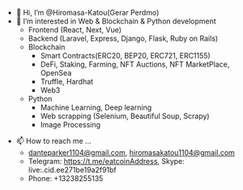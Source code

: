 - 👋 Hi, I’m @Hiromasa-Katou(Gerar Perdmo)
- 👀 I’m interested in Web & Blockchain & Python development
  -  Frontend (React, Next, Vue)
  -  Backend (Laravel, Express, Django, Flask, Ruby on Rails)
  -  Blockchain
      -  Smart Contracts(ERC20, BEP20, ERC721, ERC1155)
      -  DeFi, Staking, Farming, NFT Auctions, NFT MarketPlace, OpenSea
      -  Truffle, Hardhat
      -  Web3
  -  Python
      -  Machine Learning, Deep learning
      -  Web scrapping (Selenium, Beautiful Soup, Scrapy)
      -  Image Processing
<!-- - 💞️ I’m looking to collaborate on ... -->
- 📫 How to reach me ...
  - danteparker1104@gmail.com, hiromasakatou1104@gmail.com
  - Telegram: https://t.me/eatcoinAddress, Skype: live:.cid.ee271be19a2f91bf
  - Phone: +13238255135

<!---
Hiromasa-Katou/Hiromasa-Katou is a ✨ special ✨ repository because its `README.md` (this file) appears on your GitHub profile.
You can click the Preview link to take a look at your changes.
--->
